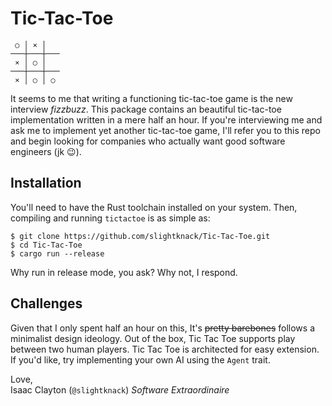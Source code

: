 # Tic-Tac-Toe
```
 ○ │ ⨯ │
───┼───┼───
 ⨯ │ ○ │
───┼───┼───
 ⨯ │ ○ │ ○
```

It seems to me that writing a functioning tic-tac-toe game is the new interview *fizzbuzz*.
This package contains an beautiful tic-tac-toe implementation written in a mere half an hour.
If you're interviewing me and ask me to implement yet another tic-tac-toe game,
I'll refer you to this repo and begin looking for companies who actually want good software engineers (jk 😉).

## Installation
You'll need to have the Rust toolchain installed on your system.
Then, compiling and running `tictactoe` is as simple as:

```
$ git clone https://github.com/slightknack/Tic-Tac-Toe.git
$ cd Tic-Tac-Toe
$ cargo run --release
```

Why run in release mode, you ask? Why not, I respond.

## Challenges
Given that I only spent half an hour on this, It's ~~pretty barebones~~ follows a minimalist design ideology.
Out of the box, Tic Tac Toe supports play between two human players.
Tic Tac Toe is architected for easy extension. 
If you'd like, try implementing your own AI using the `Agent` trait.

Love,  
Isaac Clayton (`@slightknack`)
*Software Extraordinaire*

